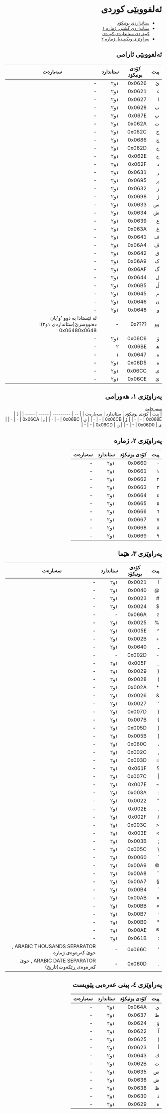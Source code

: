 <div dir=rtl>

# ئەلفووبێی کوردی
- [ستانداردی یونیکۆد](https://www.unicode.org/charts/PDF/U0600.pdf)
- [ستانداردی گشتی، ژمارە ١](http://unicode.ekrg.org/ku_unicodes.html)  
  [کیبۆردی ستانداردی کوردی](http://unicode.ekrg.org/download/UnifiedKeyboardProject_ku.pdf)
- [پەراوێزی ویکیپیدیا، ژمارە ٢](https://ckb.wikipedia.org/wiki/%D9%88%DB%8C%DA%A9%DB%8C%D9%BE%DB%8C%D8%AF%DB%8C%D8%A7:%D9%86%D9%88%D9%88%D8%B3%DB%8C%D9%86%DB%8C_%DA%A9%D9%88%D8%B1%D8%AF%DB%8C)

## ئەلفووبێی ئارامی
| پیت | کۆدی یونیکۆد | ستاندارد | سەبارەت |
| -- | --------- | ----- | ----- |
| ئ | 0x0626 | ١و٢ | - |
| ء | 0x0621 | ١و٢ | - |
| ا | 0x0627 | ١و٢ | - |
| ب | 0x0628 | ١و٢ | - |
| پ | 0x067E | ١و٢ | - |
| ت | 0x062A | ١و٢ | - |
| ج | 0x062C | ١و٢ | - |
| چ | 0x0686 | ١و٢ | - |
| ح | 0x062D | ١و٢ | - |
| خ | 0x062E | ١و٢ | - |
| د | 0x062F | ١و٢ | - |
| ر | 0x0631 | ١و٢ | - |
| ڕ | 0x0695 | ١و٢ | - |
| ز | 0x0632 | ١و٢ | - |
| ژ | 0x0698 | ١و٢ | - |
| س | 0x0633 | ١و٢ | - |
| ش | 0x0634 | ١و٢ | - |
| ع | 0x0639 | ١و٢ | - |
| غ | 0x063A | ١و٢ | - |
| ف | 0x0641 | ١و٢ | - |
| ڤ | 0x06A4 | ١و٢ | - |
| ق | 0x0642 | ١و٢ | - |
| ک | 0x06A9 | ١و٢ | - |
| گ | 0x06AF | ١و٢ | - |
| ل | 0x0644 | ١و٢ | - |
| ڵ | 0x06B5 | ١و٢ | - |
| م | 0x0645 | ١و٢ | - |
| ن | 0x0646 | ١و٢ | - |
| و | 0x0648 | ١و٢ | - |
| وو | ????0x | - | لە ئێستادا بە دوو 'و'یان دەنووسرێ(ستانداردی ١و٢): 0x06480x0648 |
| ۆ | 0x06C6 | ١و٢ | - |
| ھ | 0x06BE | ٢ | - |
| ه | 0x0647 | ١ | - |
| ە | 0x06D5 | ١و٢ | - |
| ی | 0x06CC | ١و٢ | - |
| ێ | 0x06CE | ١و٢ | - |

## پەراوێزی ١، هەورامی
[سەرچاوە](https://ckb.wikipedia.org/wiki/%DA%BE%DB%95%D9%88%D8%B1%D8%A7%D9%85%DB%8C)  
| پیت | کۆدی یونیکۆد | ستاندارد | سەبارەت |
| -- | --------- | ----- | ----- |
| ڎ | 0x068E | - | - |
| ۋ | 0x06CB | - | - |
| ڼ | 0x06BC | - | - |
| ۊ | 0x06CA | - | - |
| ې | 0x06D0 | - | - |
| ۍ | 0x06CD | - | - |

## پەراوێزی ٢، ژمارە
| پیت | کۆدی یونیکۆد | ستاندارد | سەبارەت |
| -- | --------- | ----- | ----- |
| ٠ | 0x0660 | ١و٢ | - |
| ١ | 0x0661 | ١و٢ | - |
| ٢ | 0x0662 | ١و٢ | - |
| ٣ | 0x0663 | ١و٢ | - |
| ٤ | 0x0664 | ١و٢ | - |
| ٥ | 0x0665 | ١و٢ | - |
| ٦ | 0x0666 | ١و٢ | - |
| ٧ | 0x0667 | ١و٢ | - |
| ٨ | 0x0668 | ١و٢ | - |
| ٩ | 0x0669 | ١و٢ | - |

## پەراوێزی ٣، هێما
| پیت | کۆدی یونیکۆد | ستاندارد | سەبارەت |
| -- | --------- | ----- | ----- |
| ! | 0x0021 | ١و٢ | - |
| @ | 0x0040 | ١و٢ | - |
| # | 0x0023 | ١و٢ | - |
| $ | 0x0024 | ١و٢ | - |
| ٪ |  0x066A | - | - |
| %	| 0x0025 | ١و٢ | - |
| ^ | 0x005E | ١و٢ | - |
| + | 0x002B | ١و٢ | - |
| ـ |  0x0640 | ١و٢ | - |
| - | 0x002D | - | - |
| _	| 0x005F | ١و٢ | - |
| ( | 0x0029 | ١و٢ | - |
| ) | 0x0028 | ١و٢ | - |
| * | 0x002A | ١و٢ | - |
| & | 0x0026 | ١و٢ | - |
| ‘ | 0x0027 | ١و٢ | - |
| { | 0x007D | ١و٢ | - |
| } | 0x007B | ١و٢ | - |
| [ | 0x005D | ١و٢ | - |
| ] | 0x005B | ١و٢ | - |
| ، |  0x060C | ١و٢ | - |
| , | 0x002C | ١و٢ | - |
| = | 0x003D | ١و٢ | - |
| ؟ |  0x061F | ١و٢ | - |
| \| | 0x007C | ١و٢ | - |
| ~ | 0x007E | ١و٢ | - |
| : | 0x003A | ١و٢ | - |
| " | 0x0022 | ١و٢ | - |
| . | 0x002E | ١و٢ | - |
| / | 0x002F | ١و٢ | - |
| < | 0x003C | ١و٢ | - |
| > | 0x003E | ١و٢ | - |
| ; | 0x003B | ١و٢ | - |
| \ | 0x005C | ١و٢ | - |
| ` | 0x0060 | ١و٢ | - |
| © | 0x00A9 | ١و٢ | - |
| ¨ | 0x00A8 | ١و٢ | - |
| § | 0x00A7 | ١و٢ | - |
| ´ | 0x00B4 | ١و٢ | - |
| « | 0x00AB | ١و٢ | - |
| » | 0x00BB | ١و٢ | - |
| · | 0x00B7 | ١و٢ | - |
| ° | 0x00B0 | ١و٢ | - |
| ® | 0x00AE | ١و٢ | - |
| ؛ |  0x061B | ١و٢ | - |
| ٬ | 0x066C | - | ARABIC THOUSANDS SEPARATOR , جوێ کەرەوەی ژمارە |
| ؍ |  0x060D | - |	ARABIC DATE SEPARATOR , جوێ کەرەوەی ڕێکەوت(تاریخ) |

## پەراوێزی ٤، پیتی عەرەبی پێویست
| پیت | کۆدی یونیکۆد | ستاندارد | سەبارەت |
| -- | --------- | ----- | ----- |
| ي | 0x064A | ١و٢ | - |
| ط | 0x0637 | ١و٢ | - |
| ؤ | 0x0624 | ١و٢ | - |
| آ | 0x0622 | ١و٢ | - |
| إ | 0x0625 | ١و٢ | - |
| أ | 0x0623 | ١و٢ | - |
| ك | 0x0643 | ١و٢ | - |
| ث | 0x062B | ١و٢ | - |
| ص | 0x0635 | ١و٢ | - |
| ض | 0x0636 | ١و٢ | - |
| ظ | 0x0638 | ١و٢ | - |
| ذ | 0x0630 | ١و٢ | - |
| ة | 0x0629 | ١و٢ | - |
